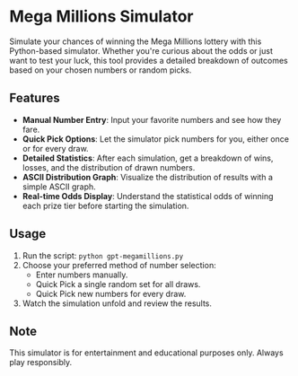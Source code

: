 # Mega Millions Simulator

Simulate your chances of winning the Mega Millions lottery with this Python-based simulator. Whether you're curious about the odds or just want to test your luck, this tool provides a detailed breakdown of outcomes based on your chosen numbers or random picks.

## Features

- **Manual Number Entry**: Input your favorite numbers and see how they fare.
- **Quick Pick Options**: Let the simulator pick numbers for you, either once or for every draw.
- **Detailed Statistics**: After each simulation, get a breakdown of wins, losses, and the distribution of drawn numbers.
- **ASCII Distribution Graph**: Visualize the distribution of results with a simple ASCII graph.
- **Real-time Odds Display**: Understand the statistical odds of winning each prize tier before starting the simulation.

## Usage

1. Run the script: `python gpt-megamillions.py`
2. Choose your preferred method of number selection:
   - Enter numbers manually.
   - Quick Pick a single random set for all draws.
   - Quick Pick new numbers for every draw.
3. Watch the simulation unfold and review the results.

## Note

This simulator is for entertainment and educational purposes only. Always play responsibly.
